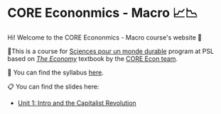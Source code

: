 # CORE Econonmics - Macro :chart_with_upwards_trend::chart_with_downwards_trend:

Hi! Welcome to the CORE Econonmics - Macro course's website :wave:

:closed_book:This is a course for [Sciences pour un monde durable](https://psl.eu/formation/sciences-monde-durable) program at PSL based on [*The Economy*](https://www.core-econ.org/the-economy/) textbook by the [CORE Econ team](https://www.core-econ.org/).

:paperclip: You can find the syllabus [here](https://www.dropbox.com/s/74ffij317pos38w/Woo-Mora.%20Syllabus%20CORE%20Econ%20Macro%20PSL.pdf?dl=0).

:clipboard: You can find the slides here:

  - [Unit 1: Intro and the Capitalist Revolution](https://woomora.github.io/CORE-econ-macro/Unit-1/core-unit1.html#1)
